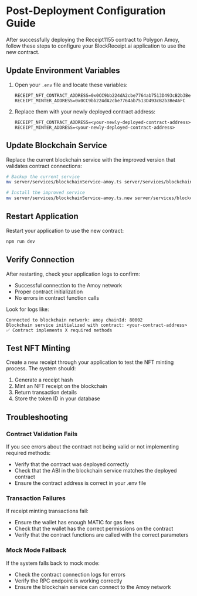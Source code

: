 # Post-Deployment Configuration Guide

After successfully deploying the Receipt1155 contract to Polygon Amoy, follow these steps to configure your BlockReceipt.ai application to use the new contract.

## Update Environment Variables

1. Open your `.env` file and locate these variables:
   ```
   RECEIPT_NFT_CONTRACT_ADDRESS=0x0CC9bb224dA2cbe7764ab7513D493cB2b3BeA6FC
   RECEIPT_MINTER_ADDRESS=0x0CC9bb224dA2cbe7764ab7513D493cB2b3BeA6FC
   ```

2. Replace them with your newly deployed contract address:
   ```
   RECEIPT_NFT_CONTRACT_ADDRESS=<your-newly-deployed-contract-address>
   RECEIPT_MINTER_ADDRESS=<your-newly-deployed-contract-address>
   ```

## Update Blockchain Service

Replace the current blockchain service with the improved version that validates contract connections:

```bash
# Backup the current service
mv server/services/blockchainService-amoy.ts server/services/blockchainService-amoy.ts.bak

# Install the improved service
mv server/services/blockchainService-amoy.ts.new server/services/blockchainService-amoy.ts
```

## Restart Application

Restart your application to use the new contract:

```bash
npm run dev
```

## Verify Connection

After restarting, check your application logs to confirm:
- Successful connection to the Amoy network
- Proper contract initialization
- No errors in contract function calls

Look for logs like:
```
Connected to blockchain network: amoy chainId: 80002
Blockchain service initialized with contract: <your-contract-address>
✅ Contract implements X required methods
```

## Test NFT Minting

Create a new receipt through your application to test the NFT minting process. The system should:
1. Generate a receipt hash
2. Mint an NFT receipt on the blockchain
3. Return transaction details
4. Store the token ID in your database

## Troubleshooting

### Contract Validation Fails
If you see errors about the contract not being valid or not implementing required methods:
- Verify that the contract was deployed correctly
- Check that the ABI in the blockchain service matches the deployed contract
- Ensure the contract address is correct in your .env file

### Transaction Failures
If receipt minting transactions fail:
- Ensure the wallet has enough MATIC for gas fees
- Check that the wallet has the correct permissions on the contract
- Verify that the contract functions are called with the correct parameters

### Mock Mode Fallback
If the system falls back to mock mode:
- Check the contract connection logs for errors
- Verify the RPC endpoint is working correctly
- Ensure the blockchain service can connect to the Amoy network